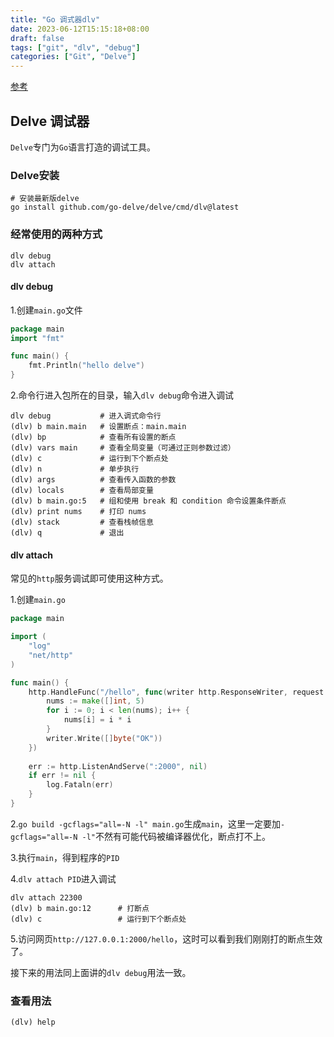```yaml
---
title: "Go 调式器dlv"
date: 2023-06-12T15:15:18+08:00
draft: false
tags: ["git", "dlv", "debug"]
categories: ["Git", "Delve"]
---
```


[参考](https://blog.csdn.net/DisMisPres/article/details/128866995)

## Delve 调试器

`Delve`专门为`Go`语言打造的调试工具。

### Delve安装

```shell
# 安装最新版delve
go install github.com/go-delve/delve/cmd/dlv@latest
```

### 经常使用的两种方式

```shell
dlv debug
dlv attach
```

#### dlv debug

1.创建`main.go`文件

```go
package main
import "fmt"

func main() {
    fmt.Println("hello delve")
}
```

2.命令行进入包所在的目录，输入`dlv debug`命令进入调试

```
dlv debug			# 进入调式命令行
(dlv) b main.main	# 设置断点：main.main
(dlv) bp 			# 查看所有设置的断点
(dlv) vars main		# 查看全局变量（可通过正则参数过滤）
(dlv) c				# 运行到下个断点处
(dlv) n 			# 单步执行
(dlv) args 			# 查看传入函数的参数
(dlv) locals		# 查看局部变量
(dlv) b main.go:5	# 组和使用 break 和 condition 命令设置条件断点
(dlv) print nums	# 打印 nums
(dlv) stack			# 查看栈帧信息
(dlv) q				# 退出
```

#### dlv attach

常见的`http`服务调试即可使用这种方式。

1.创建`main.go`

```go
package main

import (
	"log"
    "net/http"
)

func main() {
    http.HandleFunc("/hello", func(writer http.ResponseWriter, request *http.Request) {
        nums := make([]int, 5)
        for i := 0; i < len(nums); i++ {
            nums[i] = i * i
        }
        writer.Write([]byte("OK"))
    })
    
    err := http.ListenAndServe(":2000", nil)
    if err != nil {
        log.Fataln(err)
    }
}
```

2.`go build -gcflags="all=-N -l" main.go`生成`main`，这里一定要加`-gcflags="all=-N -l"`不然有可能代码被编译器优化，断点打不上。

3.执行`main`，得到程序的`PID`

4.`dlv attach PID`进入调试

```shell
dlv attach 22300
(dlv) b main.go:12		# 打断点
(dlv) c					# 运行到下个断点处
```

5.访问网页`http://127.0.0.1:2000/hello`，这时可以看到我们刚刚打的断点生效了。

接下来的用法同上面讲的`dlv debug`用法一致。

### 查看用法

```shell
(dlv) help
```





